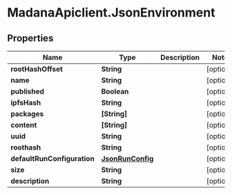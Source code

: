 # MadanaApiclient.JsonEnvironment

## Properties

Name | Type | Description | Notes
------------ | ------------- | ------------- | -------------
**rootHashOffset** | **String** |  | [optional] 
**name** | **String** |  | [optional] 
**published** | **Boolean** |  | [optional] 
**ipfsHash** | **String** |  | [optional] 
**packages** | **[String]** |  | [optional] 
**content** | **[String]** |  | [optional] 
**uuid** | **String** |  | [optional] 
**roothash** | **String** |  | [optional] 
**defaultRunConfiguration** | [**JsonRunConfig**](JsonRunConfig.md) |  | [optional] 
**size** | **String** |  | [optional] 
**description** | **String** |  | [optional] 


